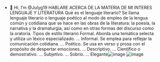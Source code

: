 - 👋 Hi, I’m @Julyg19
HABLARE ACERCA DE LA MATERIA DE MI INTERES
LENGUAJE Y LITERATURA
Qué es el lenguaje literario? Se llama lenguaje literario o lenguaje poético al modo de empleo de la lengua común y cotidiana que se hace en las obras de la literatura: la poesía, la narrativa y la dramaturgia, así como en otras formas del discurso como la oratoria.
Tipos de estilo literario
Formal. Aborda una temática selecta y utiliza un léxico especializado. ...
Informal. Se emplea para reflejar la comunicación cotidiana. ...
Poético. Se usa en verso y prosa con el propósito de despertar emociones. ...
Descriptivo. ...
Científico o demostrativo. ...
Subjetivo. ...
Sobrio. ...
Elegante![image](https://github.com/Julyg19/Julyg19/assets/141883737/a71dbb58-5286-42a3-b826-c27e74304ed2)
![image](https://github.com/Julyg19/Julyg19/assets/141883737/adae7184-a874-46c4-b2f5-54042bced4ca)

